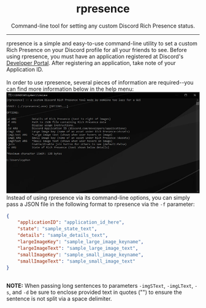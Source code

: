 <h1 align="center">rpresence</h1>
<p align="center">Command-line tool for setting any custom Discord Rich Presence status.</p>
<hr>
rpresence is a simple and easy-to-use command-line utility to set a custom Rich Presence on your Discord profile for all your friends to see. Before using rpresence, you must have an application registered at Discord's <a href="https://discord.com/developers/applications">Developer Portal</a>. After registering an application, take note of your Application ID.
<br><br>
In order to use rpresence, several pieces of information are required--you can find more information below in the help menu:
<img src="/images/help.jpg">
<br>
Instead of using rpresence via its command-line options, you can simply pass a JSON file in the following format to rpresence via the <code>-f</code> parameter:

```json
{
    "applicationID": "application_id_here",
    "state": "sample_state_text",
    "details": "sample_details_text",
    "largeImageKey": "sample_large_image_keyname",
    "largeImageText": "sample_large_image_text",
    "smallImageKey": "sample_small_image_keyname",
    "smallImageText": "sample_small_image_text"
}
```
<br>
<b>NOTE:</b>
When passing long sentences to parameters <code>-imgSText</code>, <code>-imgLText</code>, <code>-s</code>, and <code>-d</code> be sure to enclose provided text in quotes ("") to ensure the sentence is not split via a space delimiter.
